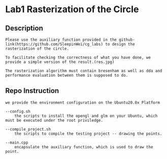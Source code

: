# Lab1 Rasterization of the Circle

## Description
    Please use the auxiliary function provided in the github-link(https://github.com/SleepinWei/cg_labs) to design the rasterization of the circle. 
    
    To facilitate checking the correctness of what you have done, we provide a simple version of the result.(res.jpg)

    The rasterization algorithm must contain bresenham as well as dda and performance evaluation between them is supposed to do.

## Repo Instruction
    we provide the environment configuration on the Ubuntu20.0x Platform

    --config.sh
        the scripts to install the opengl and glm on your Ubuntu, which must be executed under the root priviledge.
    
    --compile_project.sh
        the scripts to compile the testing project -- drawing the points.
    
    --main.cpp
        encapsulate the auxiliary function, which is used to draw the point.